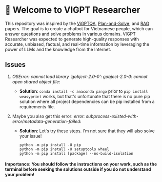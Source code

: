 # 🔎 Welcome to VIGPT Researcher

This repository was inspired by the [ViGPTQA](https://aclanthology.org/2023.emnlp-industry.70), [Plan-and-Solve](https://arxiv.org/abs/2305.04091), and [RAG](https://arxiv.org/abs/2005.11401) papers. The goal is to create a chatbot for Vietnamese people, which can answer questions and solve problems in various domains. VIGPT Researcher was expected to generate high-quality responses with accurate, unbiased, factual, and real-time information by leveraging the power of LLMs and the knowledge from the Internet.

## Issues
1. *OSError: cannot load library 'gobject-2.0-0': gobject-2.0-0: cannot open shared object file*:
    - **Solution**: `conda install -c anaconda pango` prior to `pip install weasyprint` works, but that's unfortunate that there is no pure pip solution where all project dependencies can be pip installed from a requirements file.
      
2. Maybe you also get this error: *error: subprocess-existed-with-error/metadata-generation-failed*:
    - **Solution**: Let's try these steps. I'm not sure that they will also solve your issue!
      
       ```
       python -m pip install -U pip
       python -m pip install -U setuptools wheel
       python -m pip install [package] --no-build-isolation
       ```
#### Importance: You should follow the instructions on your work, such as the terminal before seeking the solutions outside if you do not understand your problem!
      
